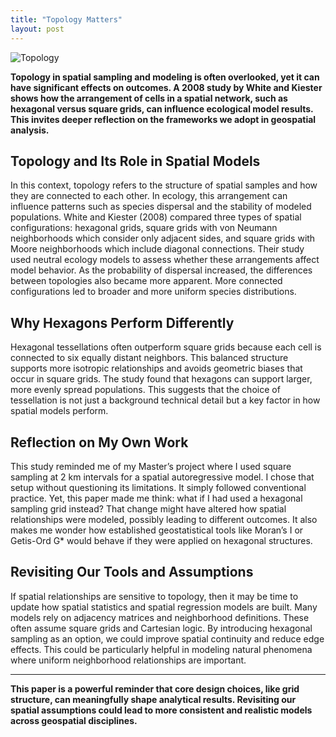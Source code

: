 ```yaml
---
title: "Topology Matters"
layout: post
---
```

![Topology](https://images.unsplash.com/photo-1545987796-200677ee1011?ixlib=rb-1.2.1&ixid=MnwxMjA3fDB8MHxwaG90by1wYWdlfHx8fGVufDB8fHx8&auto=format&fit=crop&w=1050&q=80)

**Topology in spatial sampling and modeling is often overlooked, yet it can have significant effects on outcomes. A 2008 study by White and Kiester shows how the arrangement of cells in a spatial network, such as hexagonal versus square grids, can influence ecological model results. This invites deeper reflection on the frameworks we adopt in geospatial analysis.**

## Topology and Its Role in Spatial Models

In this context, topology refers to the structure of spatial samples and how they are connected to each other. In ecology, this arrangement can influence patterns such as species dispersal and the stability of modeled populations. White and Kiester (2008) compared three types of spatial configurations: hexagonal grids, square grids with von Neumann neighborhoods which consider only adjacent sides, and square grids with Moore neighborhoods which include diagonal connections. Their study used neutral ecology models to assess whether these arrangements affect model behavior. As the probability of dispersal increased, the differences between topologies also became more apparent. More connected configurations led to broader and more uniform species distributions.

## Why Hexagons Perform Differently

Hexagonal tessellations often outperform square grids because each cell is connected to six equally distant neighbors. This balanced structure supports more isotropic relationships and avoids geometric biases that occur in square grids. The study found that hexagons can support larger, more evenly spread populations. This suggests that the choice of tessellation is not just a background technical detail but a key factor in how spatial models perform.

## Reflection on My Own Work

This study reminded me of my Master’s project where I used square sampling at 2 km intervals for a spatial autoregressive model. I chose that setup without questioning its limitations. It simply followed conventional practice. Yet, this paper made me think: what if I had used a hexagonal sampling grid instead? That change might have altered how spatial relationships were modeled, possibly leading to different outcomes. It also makes me wonder how established geostatistical tools like Moran’s I or Getis-Ord G* would behave if they were applied on hexagonal structures.

## Revisiting Our Tools and Assumptions

If spatial relationships are sensitive to topology, then it may be time to update how spatial statistics and spatial regression models are built. Many models rely on adjacency matrices and neighborhood definitions. These often assume square grids and Cartesian logic. By introducing hexagonal sampling as an option, we could improve spatial continuity and reduce edge effects. This could be particularly helpful in modeling natural phenomena where uniform neighborhood relationships are important.

---

**This paper is a powerful reminder that core design choices, like grid structure, can meaningfully shape analytical results. Revisiting our spatial assumptions could lead to more consistent and realistic models across geospatial disciplines.**
